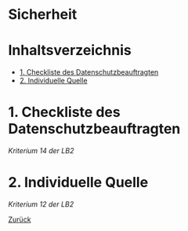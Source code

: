 # Sicherheit

# Inhaltsverzeichnis
- [1. Checkliste des Datenschutzbeauftragten](#1-checkliste-des-datenschutzbeauftragten)
- [2. Individuelle Quelle](#2-individuelle-quelle)

# 1. Checkliste des Datenschutzbeauftragten
*Kriterium 14 der LB2*


# 2. Individuelle Quelle
*Kriterium 12 der LB2*

[Zurück](..\README.md)